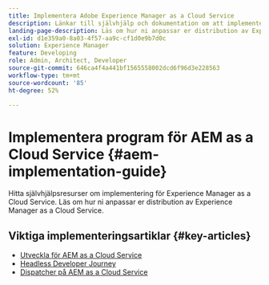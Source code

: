 ```yaml
---
title: Implementera Adobe Experience Manager as a Cloud Service
description: Länkar till självhjälp och dokumentation om att implementera Adobe Experience Manager as a Cloud Service
landing-page-description: Läs om hur ni anpassar er distribution av Experience Manager as a Cloud Service.
exl-id: d1e359a0-8a03-4f57-aa9c-cf1d0e9b7d0c
solution: Experience Manager
feature: Developing
role: Admin, Architect, Developer
source-git-commit: 646ca4f4a441bf1565558002dcd6f96d3e228563
workflow-type: tm+mt
source-wordcount: '85'
ht-degree: 52%

---
```



# Implementera program för AEM as a Cloud Service {#aem-implementation-guide}

Hitta självhjälpsresurser om implementering för Experience Manager as a Cloud Service. Läs om hur ni anpassar er distribution av Experience Manager as a Cloud Service.

## Viktiga implementeringsartiklar {#key-articles}

* [Utveckla för AEM as a Cloud Service](developing/introduction/development-guidelines.md)
* [Headless Developer Journey](/help/journey-headless/developer/overview.md)
* [Dispatcher på AEM as a Cloud Service](dispatcher/overview.md)
